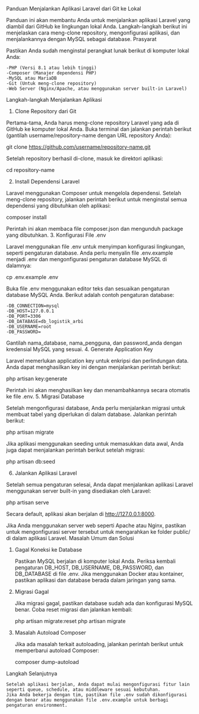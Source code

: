 Panduan Menjalankan Aplikasi Laravel dari Git ke Lokal

Panduan ini akan membantu Anda untuk menjalankan aplikasi Laravel yang diambil dari GitHub ke lingkungan lokal Anda. Langkah-langkah berikut ini menjelaskan cara meng-clone repository, mengonfigurasi aplikasi, dan menjalankannya dengan MySQL sebagai database.
Prasyarat

Pastikan Anda sudah menginstal perangkat lunak berikut di komputer lokal Anda:

    -PHP (Versi 8.1 atau lebih tinggi)
    -Composer (Manajer dependensi PHP)
    -MySQL atau MariaDB
    -Git (Untuk meng-clone repository)
    -Web Server (Nginx/Apache, atau menggunakan server built-in Laravel)

Langkah-langkah Menjalankan Aplikasi
1. Clone Repository dari Git

Pertama-tama, Anda harus meng-clone repository Laravel yang ada di GitHub ke komputer lokal Anda. Buka terminal dan jalankan perintah berikut (gantilah username/repository-name dengan URL repository Anda):

git clone https://github.com/username/repository-name.git

Setelah repository berhasil di-clone, masuk ke direktori aplikasi:

cd repository-name

2. Install Dependensi Laravel

Laravel menggunakan Composer untuk mengelola dependensi. Setelah meng-clone repository, jalankan perintah berikut untuk menginstal semua dependensi yang dibutuhkan oleh aplikasi:

composer install

Perintah ini akan membaca file composer.json dan mengunduh package yang dibutuhkan.
3. Konfigurasi File .env

Laravel menggunakan file .env untuk menyimpan konfigurasi lingkungan, seperti pengaturan database. Anda perlu menyalin file .env.example menjadi .env dan mengonfigurasi pengaturan database MySQL di dalamnya:

cp .env.example .env

Buka file .env menggunakan editor teks dan sesuaikan pengaturan database MySQL Anda. Berikut adalah contoh pengaturan database:

    -DB_CONNECTION=mysql
    -DB_HOST=127.0.0.1
    -DB_PORT=3306
    -DB_DATABASE=db_logistik_arbi
    -DB_USERNAME=root
    -DB_PASSWORD=

Gantilah nama_database, nama_pengguna, dan password_anda dengan kredensial MySQL yang sesuai.
4. Generate Application Key

Laravel memerlukan application key untuk enkripsi dan perlindungan data. Anda dapat menghasilkan key ini dengan menjalankan perintah berikut:

php artisan key:generate

Perintah ini akan menghasilkan key dan menambahkannya secara otomatis ke file .env.
5. Migrasi Database

Setelah mengonfigurasi database, Anda perlu menjalankan migrasi untuk membuat tabel yang diperlukan di dalam database. Jalankan perintah berikut:

php artisan migrate

Jika aplikasi menggunakan seeding untuk memasukkan data awal, Anda juga dapat menjalankan perintah berikut setelah migrasi:

php artisan db:seed

6. Jalankan Aplikasi Laravel

Setelah semua pengaturan selesai, Anda dapat menjalankan aplikasi Laravel menggunakan server built-in yang disediakan oleh Laravel:

php artisan serve

Secara default, aplikasi akan berjalan di http://127.0.0.1:8000.

Jika Anda menggunakan server web seperti Apache atau Nginx, pastikan untuk mengonfigurasi server tersebut untuk mengarahkan ke folder public/ di dalam aplikasi Laravel.
Masalah Umum dan Solusi
1. Gagal Koneksi ke Database

    Pastikan MySQL berjalan di komputer lokal Anda.
    Periksa kembali pengaturan DB_HOST, DB_USERNAME, DB_PASSWORD, dan DB_DATABASE di file .env.
    Jika menggunakan Docker atau kontainer, pastikan aplikasi dan database berada dalam jaringan yang sama.

2. Migrasi Gagal

    Jika migrasi gagal, pastikan database sudah ada dan konfigurasi MySQL benar.
    Coba reset migrasi dan jalankan kembali:

    php artisan migrate:reset
    php artisan migrate

3. Masalah Autoload Composer

    Jika ada masalah terkait autoloading, jalankan perintah berikut untuk memperbarui autoload Composer:

    composer dump-autoload

Langkah Selanjutnya

    Setelah aplikasi berjalan, Anda dapat mulai mengonfigurasi fitur lain seperti queue, schedule, atau middleware sesuai kebutuhan.
    Jika Anda bekerja dengan tim, pastikan file .env sudah dikonfigurasi dengan benar atau menggunakan file .env.example untuk berbagi pengaturan environment.
